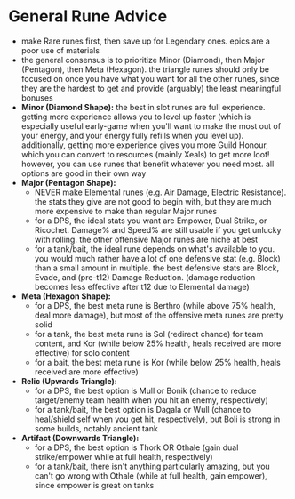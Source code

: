 # General Rune Advice

- make Rare runes first, then save up for Legendary ones. epics are a poor use of materials
- the general consensus is to prioritize Minor (Diamond), then Major (Pentagon), then Meta (Hexagon). the triangle runes should only be focused on once you have what you want for all the other runes, since they are the hardest to get and provide (arguably) the least meaningful bonuses
- **Minor (Diamond Shape):** the best in slot runes are full experience. getting more experience allows you to level up faster (which is especially useful early-game when you'll want to make the most out of your energy, and your energy fully refills when you level up). additionally, getting more experience gives you more Guild Honour, which you can convert to resources (mainly Xeals) to get more loot! however, you can use runes that benefit whatever you need most. all options are good in their own way
- **Major (Pentagon Shape):**
	- NEVER make Elemental runes (e.g. Air Damage, Electric Resistance). the stats they give are not good to begin with, but they are much more expensive to make than regular Major runes
	- for a DPS, the ideal stats you want are Empower, Dual Strike, or Ricochet. Damage% and Speed% are still usable if you get unlucky with rolling. the other offensive Major runes are niche at best
	- for a tank/bait, the ideal rune depends on what's available to you. you would much rather have a lot of one defensive stat (e.g. Block) than a small amount in multiple. the best defensive stats are Block, Evade, and (pre-t12) Damage Reduction. (damage reduction becomes less effective after t12 due to Elemental damage)
- **Meta (Hexagon Shape):**
	- for a DPS, the best meta rune is Berthro (while above 75% health, deal more damage), but most of the offensive meta runes are pretty solid
	- for a tank, the best meta rune is Sol (redirect chance) for team content, and Kor (while below 25% health, heals received are more effective) for solo content
	- for a bait, the best meta rune is Kor (while below 25% health, heals received are more effective)
- **Relic (Upwards Triangle):**
	- for a DPS, the best option is Mull or Bonik (chance to reduce target/enemy team health when you hit an enemy, respectively)
	- for a tank/bait, the best option is Dagala or Wull (chance to heal/shield self when you get hit, respectively), but Boli is strong in some builds, notably ancient tank
- **Artifact (Downwards Triangle):**
	- for a DPS, the best option is Thork OR Othale (gain dual strike/empower while at full health, respectively)
	- for a tank/bait, there isn't anything particularly amazing, but you can't go wrong with Othale (while at full health, gain empower), since empower is great on tanks